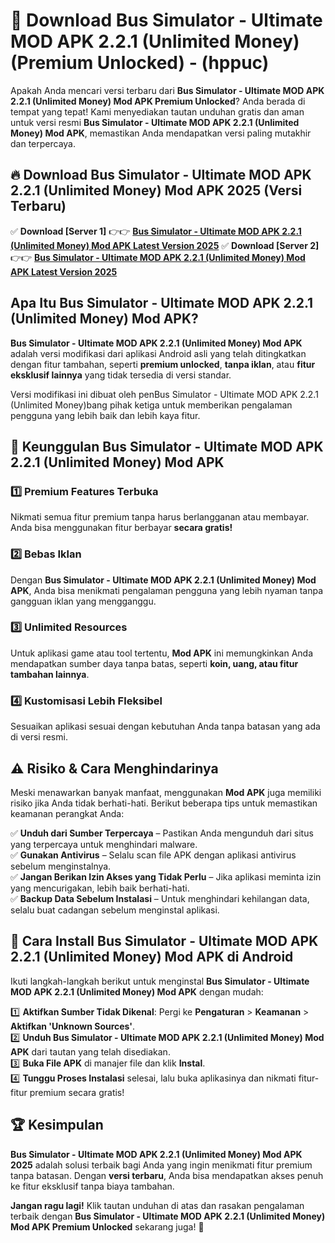 

# 🎯 Download Bus Simulator - Ultimate MOD APK 2.2.1 (Unlimited Money) (Premium Unlocked) -  (hppuc) 

Apakah Anda mencari versi terbaru dari **Bus Simulator - Ultimate MOD APK 2.2.1 (Unlimited Money) Mod APK Premium Unlocked**? Anda berada di tempat yang tepat! Kami menyediakan tautan unduhan gratis dan aman untuk versi resmi **Bus Simulator - Ultimate MOD APK 2.2.1 (Unlimited Money) Mod APK**, memastikan Anda mendapatkan versi paling mutakhir dan terpercaya.

## 🔥 Download Bus Simulator - Ultimate MOD APK 2.2.1 (Unlimited Money) Mod APK 2025 (Versi Terbaru)

✅ **Download [Server 1]** 👉👉 [**Bus Simulator - Ultimate MOD APK 2.2.1 (Unlimited Money) Mod APK Latest Version 2025**](https://apkcomod.com?title=Bus_Simulator_-_Ultimate_MOD_APK_2.2.1_(Unlimited_Money))  
✅ **Download [Server 2]** 👉👉 [**Bus Simulator - Ultimate MOD APK 2.2.1 (Unlimited Money) Mod APK Latest Version 2025**](https://apkcomod.com?title=Bus_Simulator_-_Ultimate_MOD_APK_2.2.1_(Unlimited_Money))  

## Apa Itu Bus Simulator - Ultimate MOD APK 2.2.1 (Unlimited Money) Mod APK?

**Bus Simulator - Ultimate MOD APK 2.2.1 (Unlimited Money) Mod APK** adalah versi modifikasi dari aplikasi Android asli yang telah ditingkatkan dengan fitur tambahan, seperti **premium unlocked**, **tanpa iklan**, atau **fitur eksklusif lainnya** yang tidak tersedia di versi standar.

Versi modifikasi ini dibuat oleh penBus Simulator - Ultimate MOD APK 2.2.1 (Unlimited Money)bang pihak ketiga untuk memberikan pengalaman pengguna yang lebih baik dan lebih kaya fitur.

## 🎯 Keunggulan Bus Simulator - Ultimate MOD APK 2.2.1 (Unlimited Money) Mod APK

### 1️⃣ Premium Features Terbuka
Nikmati semua fitur premium tanpa harus berlangganan atau membayar. Anda bisa menggunakan fitur berbayar **secara gratis!**

### 2️⃣ Bebas Iklan
Dengan **Bus Simulator - Ultimate MOD APK 2.2.1 (Unlimited Money) Mod APK**, Anda bisa menikmati pengalaman pengguna yang lebih nyaman tanpa gangguan iklan yang mengganggu.

### 3️⃣ Unlimited Resources
Untuk aplikasi game atau tool tertentu, **Mod APK** ini memungkinkan Anda mendapatkan sumber daya tanpa batas, seperti **koin, uang, atau fitur tambahan lainnya**.

### 4️⃣ Kustomisasi Lebih Fleksibel
Sesuaikan aplikasi sesuai dengan kebutuhan Anda tanpa batasan yang ada di versi resmi.

## ⚠️ Risiko & Cara Menghindarinya

Meski menawarkan banyak manfaat, menggunakan **Mod APK** juga memiliki risiko jika Anda tidak berhati-hati. Berikut beberapa tips untuk memastikan keamanan perangkat Anda:

✅ **Unduh dari Sumber Terpercaya** – Pastikan Anda mengunduh dari situs yang terpercaya untuk menghindari malware.  
✅ **Gunakan Antivirus** – Selalu scan file APK dengan aplikasi antivirus sebelum menginstalnya.  
✅ **Jangan Berikan Izin Akses yang Tidak Perlu** – Jika aplikasi meminta izin yang mencurigakan, lebih baik berhati-hati.  
✅ **Backup Data Sebelum Instalasi** – Untuk menghindari kehilangan data, selalu buat cadangan sebelum menginstal aplikasi.

## 📌 Cara Install Bus Simulator - Ultimate MOD APK 2.2.1 (Unlimited Money) Mod APK di Android

Ikuti langkah-langkah berikut untuk menginstal **Bus Simulator - Ultimate MOD APK 2.2.1 (Unlimited Money) Mod APK** dengan mudah:

1️⃣ **Aktifkan Sumber Tidak Dikenal**: Pergi ke **Pengaturan** > **Keamanan** > **Aktifkan 'Unknown Sources'**.  
2️⃣ **Unduh Bus Simulator - Ultimate MOD APK 2.2.1 (Unlimited Money) Mod APK** dari tautan yang telah disediakan.  
3️⃣ **Buka File APK** di manajer file dan klik **Instal**.  
4️⃣ **Tunggu Proses Instalasi** selesai, lalu buka aplikasinya dan nikmati fitur-fitur premium secara gratis!

## 🏆 Kesimpulan

**Bus Simulator - Ultimate MOD APK 2.2.1 (Unlimited Money) Mod APK 2025** adalah solusi terbaik bagi Anda yang ingin menikmati fitur premium tanpa batasan. Dengan **versi terbaru**, Anda bisa mendapatkan akses penuh ke fitur eksklusif tanpa biaya tambahan.

**Jangan ragu lagi!** Klik tautan unduhan di atas dan rasakan pengalaman terbaik dengan **Bus Simulator - Ultimate MOD APK 2.2.1 (Unlimited Money) Mod APK Premium Unlocked** sekarang juga! 🚀

